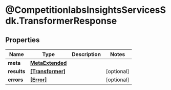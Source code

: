 # @CompetitionlabsInsightsServicesSdk.TransformerResponse

## Properties

Name | Type | Description | Notes
------------ | ------------- | ------------- | -------------
**meta** | [**MetaExtended**](MetaExtended.md) |  | 
**results** | [**[Transformer]**](Transformer.md) |  | [optional] 
**errors** | [**[Error]**](Error.md) |  | [optional] 


